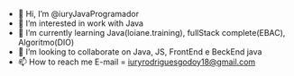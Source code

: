 - 👋 Hi, I’m @iuryJavaProgramador
- 👀 I’m interested in work with Java
- 🌱 I’m currently learning Java(loiane.training), fullStack complete(EBAC), Algoritmo(DIO)
- 💞️ I’m looking to collaborate on Java, JS, FrontEnd e BeckEnd java
- 📫 How to reach me E-mail = iuryrodriguesgodoy18@gmail.com 

<!---
iuryJavaProgramador/iuryJavaProgramador is a ✨ special ✨ repository because its `README.md` (this file) appears on your GitHub profile.
You can click the Preview link to take a look at your changes.
--->
